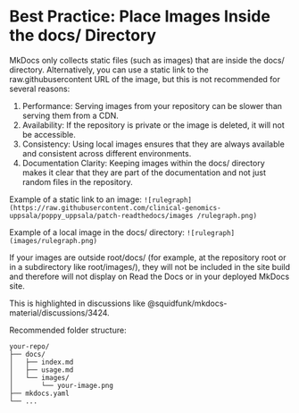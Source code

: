 # Best Practice: Place Images Inside the docs/ Directory

MkDocs only collects static files (such as images) that are inside the docs/ directory.
Alternatively, you can use a static link to the raw.githubusercontent URL of the image, but this is not recommended for 
several reasons:

1. Performance: Serving images from your repository can be slower than serving them from a CDN.
2. Availability: If the repository is private or the image is deleted, it will not be accessible.
3. Consistency: Using local images ensures that they are always available and consistent across different environments.
4. Documentation Clarity: Keeping images within the docs/ directory makes it clear that they are part of the documentation and not just random files in the repository.

Example of a static link to an image:
`![rulegraph](https://raw.githubusercontent.com/clinical-genomics-uppsala/poppy_uppsala/patch-readthedocs/images
/rulegraph.png)`

Example of a local image in the docs/ directory:
`![rulegraph](images/rulegraph.png)`

If your images are outside root/docs/ (for example, at the repository root or in a subdirectory like root/images/),
they will not be included in the site build and
therefore will not display on Read the Docs or in your deployed MkDocs site.

This is highlighted in discussions like @squidfunk/mkdocs-material/discussions/3424.

Recommended folder structure:
```
your-repo/
├── docs/
│   ├── index.md
│   ├── usage.md
│   └── images/
│       └── your-image.png
├── mkdocs.yaml
└── ...
```
